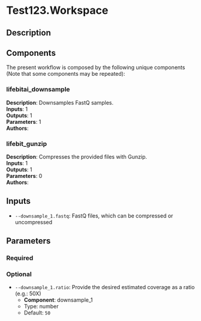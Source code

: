 # Test123.Workspace

## Description



## Components

The present workflow is composed by the following unique components (Note that some components may be repeated):

### lifebitai_downsample

**Description**: Downsamples FastQ samples.\
**Inputs**: 1\
**Outputs**: 1\
**Parameters**: 1\
**Authors**: 

### lifebit_gunzip

**Description**: Compresses the provided files with Gunzip.\
**Inputs**: 1\
**Outputs**: 1\
**Parameters**: 0\
**Authors**: 

## Inputs

- `--downsample_1.fastq`: FastQ files, which can be compressed or uncompressed
## Parameters

### Required



### Optional

- `--downsample_1.ratio`: Provide the desired estimated coverage as a ratio (e.g.: 50X)
    - **Component**: downsample_1 
    - Type: number
    - Default: `50` 

